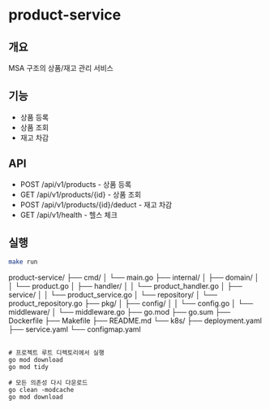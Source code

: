 # product-service

## 개요
MSA 구조의 상품/재고 관리 서비스

## 기능
- 상품 등록
- 상품 조회
- 재고 차감

## API
- POST /api/v1/products - 상품 등록
- GET /api/v1/products/{id} - 상품 조회
- POST /api/v1/products/{id}/deduct - 재고 차감
- GET /api/v1/health - 헬스 체크

## 실행
```bash
make run

```
product-service/
├── cmd/
│   └── main.go
├── internal/
│   ├── domain/
│   │   └── product.go
│   ├── handler/
│   │   └── product_handler.go
│   ├── service/
│   │   └── product_service.go
│   └── repository/
│       └── product_repository.go
├── pkg/
│   ├── config/
│   │   └── config.go
│   └── middleware/
│       └── middleware.go
├── go.mod
├── go.sum
├── Dockerfile
├── Makefile
├── README.md
└── k8s/
    ├── deployment.yaml
    ├── service.yaml
    └── configmap.yaml
```

# 프로젝트 루트 디렉토리에서 실행
go mod download
go mod tidy

# 모든 의존성 다시 다운로드
go clean -modcache
go mod download